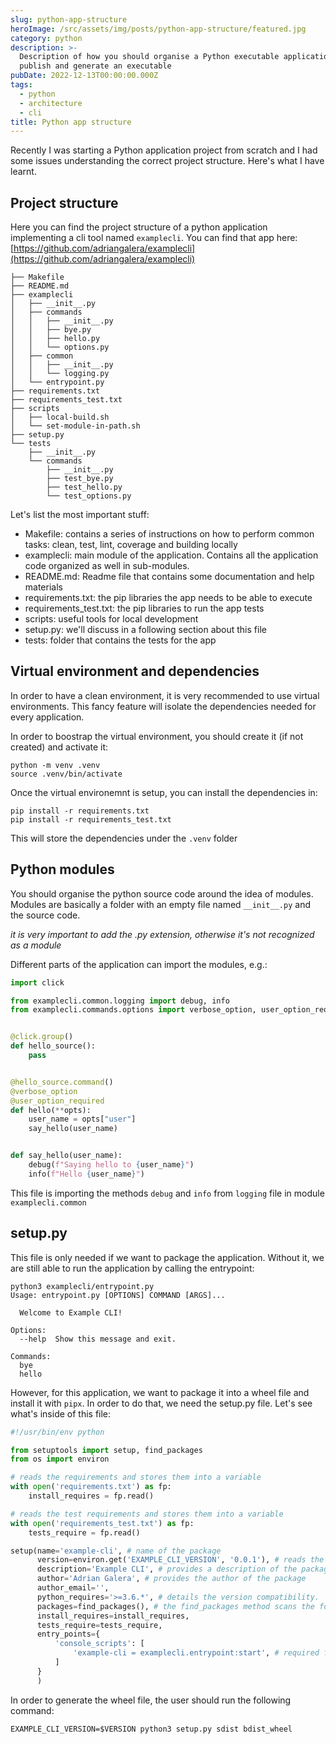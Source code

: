 ```yaml
---
slug: python-app-structure
heroImage: /src/assets/img/posts/python-app-structure/featured.jpg
category: python
description: >-
  Description of how you should organise a Python executable application to
  publish and generate an executable
pubDate: 2022-12-13T00:00:00.000Z
tags:
  - python
  - architecture
  - cli
title: Python app structure
---
```


Recently I was starting a Python application project from scratch and I had some issues understanding the correct project structure. Here's what I have learnt.

## Project structure

Here you can find the project structure of a python application implementing a cli tool named `examplecli`. You can find that app here: <a href="https://github.com/adriangalera/examplecli">[https://github.com/adriangalera/examplecli](https://github.com/adriangalera/examplecli)</a>

```
├── Makefile
├── README.md
├── examplecli
│   ├── __init__.py
│   ├── commands
│   │   ├── __init__.py
│   │   ├── bye.py
│   │   ├── hello.py
│   │   └── options.py
│   ├── common
│   │   ├── __init__.py
│   │   └── logging.py
│   └── entrypoint.py
├── requirements.txt
├── requirements_test.txt
├── scripts
│   ├── local-build.sh
│   └── set-module-in-path.sh
├── setup.py
└── tests
    ├── __init__.py
    └── commands
        ├── __init__.py
        ├── test_bye.py
        ├── test_hello.py
        └── test_options.py
```

Let's list the most important stuff:

- Makefile: contains a series of instructions on how to perform common tasks: clean, test, lint, coverage and building locally
- examplecli: main module of the application. Contains all the application code organized as well in sub-modules.
- README.md: Readme file that contains some documentation and help materials
- requirements.txt: the pip libraries the app needs to be able to execute
- requirements_test.txt: the pip libraries to run the app tests
- scripts: useful tools for local development
- setup.py: we'll discuss in a following section about this file
- tests: folder that contains the tests for the app

## Virtual environment and dependencies

In order to have a clean environment, it is very recommended to use virtual environments. This fancy feature will isolate the dependencies needed for every application.

In order to boostrap the virtual environment, you should create it (if not created) and activate it:

```shell
python -m venv .venv
source .venv/bin/activate
```

Once the virtual environemnt is setup, you can install the dependencies in:

```shell
pip install -r requirements.txt
pip install -r requirements_test.txt
```

This will store the dependencies under the `.venv` folder

## Python modules

You should organise the python source code around the idea of modules. Modules are basically a folder with an empty file named `__init__.py` and the source code.

_it is very important to add the .py extension, otherwise it's not recognized as a module_

Different parts of the application can import the modules, e.g.:

```python
import click

from examplecli.common.logging import debug, info
from examplecli.commands.options import verbose_option, user_option_required


@click.group()
def hello_source():
    pass


@hello_source.command()
@verbose_option
@user_option_required
def hello(**opts):
    user_name = opts["user"]
    say_hello(user_name)


def say_hello(user_name):
    debug(f"Saying hello to {user_name}")
    info(f"Hello {user_name}")
```

This file is importing the methods `debug` and `info` from `logging` file in module `examplecli.common`

## setup.py

This file is only needed if we want to package the application. Without it, we are still able to run the application by calling the entrypoint:

```shell
python3 examplecli/entrypoint.py
Usage: entrypoint.py [OPTIONS] COMMAND [ARGS]...

  Welcome to Example CLI!

Options:
  --help  Show this message and exit.

Commands:
  bye
  hello
```

However, for this application, we want to package it into a wheel file and install it with `pipx`. In order to do that, we need the setup.py file. Let's see what's inside of this file:

```python
#!/usr/bin/env python

from setuptools import setup, find_packages
from os import environ

# reads the requirements and stores them into a variable
with open('requirements.txt') as fp:
    install_requires = fp.read()

# reads the test requirements and stores them into a variable
with open('requirements_test.txt') as fp:
    tests_require = fp.read()

setup(name='example-cli', # name of the package
      version=environ.get('EXAMPLE_CLI_VERSION', '0.0.1'), # reads the variable from a environment variable
      description='Example CLI', # provides a description of the package
      author='Adrian Galera', # provides the author of the package
      author_email='',
      python_requires='>=3.6.*', # details the version compatibility.
      packages=find_packages(), # the find_packages method scans the folder for modules and sub-modules
      install_requires=install_requires,
      tests_require=tests_require,
      entry_points={
          'console_scripts': [
              'example-cli = examplecli.entrypoint:start', # required for click framework to find the starting point
          ]
      }
      )
```

In order to generate the wheel file, the user should run the following command:

```shell
EXAMPLE_CLI_VERSION=$VERSION python3 setup.py sdist bdist_wheel
```
